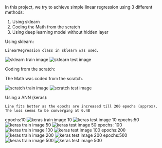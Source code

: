 In this project, we try to achieve simple linear regression using 3 different methods:
  1. Using sklearn
  2. Coding the Math from the scratch
  3. Using deep learning model without hidden layer
  

Using sklearn:

    LinearRegression class in sklearn was used. 


![sklearn train image](/SLR/images/sklearn_train.png) 
![sklearn test image](/SLR/images/sklearn_test.png)


Coding from the scratch:

  The Math was coded from the scratch.
  
![scratch train image](/SLR/images/scratch_train.png)
![scratch test image](SLR//images/scratch_test.png)


Using a ANN (keras):
    
    Line fits better as the epochs are increased till 200 epochs (approx). The loss seems to be converging at 0.48
    
epochs:10
![keras train image 10](/SLR/images/keras_train_10.png)
![keras test image 10](/SLR/images/keras_train_10.png)
epochs:50
![keras train image 50](/SLR/images/keras_train_50.png)
![keras test image 50](/SLR/images/keras_train_50.png)
epochs: 100
![keras train image 100](/SLR/images/keras_train_100.png)
![keras test image 100](/SLR/images/keras_train_100.png)
epochs:200
![keras train image 200](/SLR/images/keras_train_200.png)
![keras test image 200](/SLR/images/keras_train_200.png)
epochs:500
![keras train image 500](/SLR/images/keras_train_500.png)
![keras test image 500](/SLR/images/keras_train_500.png)
